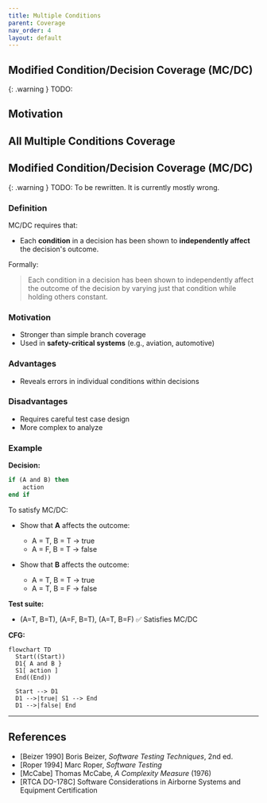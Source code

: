 ```yaml
---
title: Multiple Conditions
parent: Coverage
nav_order: 4
layout: default
---
```



## Modified Condition/Decision Coverage (MC/DC)

{: .warning }
TODO:

## Motivation



## All Multiple Conditions Coverage


## Modified Condition/Decision Coverage (MC/DC)

{: .warning }
TODO: To be rewritten. It is currently mostly wrong.

### Definition

MC/DC requires that:

* Each **condition** in a decision has been shown to **independently affect** the decision's outcome.

Formally:

> Each condition in a decision has been shown to independently affect the outcome of the decision by varying just that condition while holding others constant.

### Motivation

* Stronger than simple branch coverage
* Used in **safety-critical systems** (e.g., aviation, automotive)

### Advantages

* Reveals errors in individual conditions within decisions

### Disadvantages

* Requires careful test case design
* More complex to analyze

### Example

**Decision:**

```fortran
if (A and B) then
    action
end if
```

To satisfy MC/DC:

* Show that **A** affects the outcome:

  * A = T, B = T → true
  * A = F, B = T → false
* Show that **B** affects the outcome:

  * A = T, B = T → true
  * A = T, B = F → false

**Test suite:**

* (A=T, B=T), (A=F, B=T), (A=T, B=F)
  ✅ Satisfies MC/DC

**CFG:**

```mermaid
flowchart TD
  Start((Start))
  D1{ A and B }
  S1[ action ]
  End((End))

  Start --> D1
  D1 -->|true| S1 --> End
  D1 -->|false| End
```

---

## References

* \[Beizer 1990] Boris Beizer, *Software Testing Techniques*, 2nd ed.
* \[Roper 1994] Marc Roper, *Software Testing*
* \[McCabe] Thomas McCabe, *A Complexity Measure* (1976)
* \[RTCA DO-178C] Software Considerations in Airborne Systems and Equipment Certification

